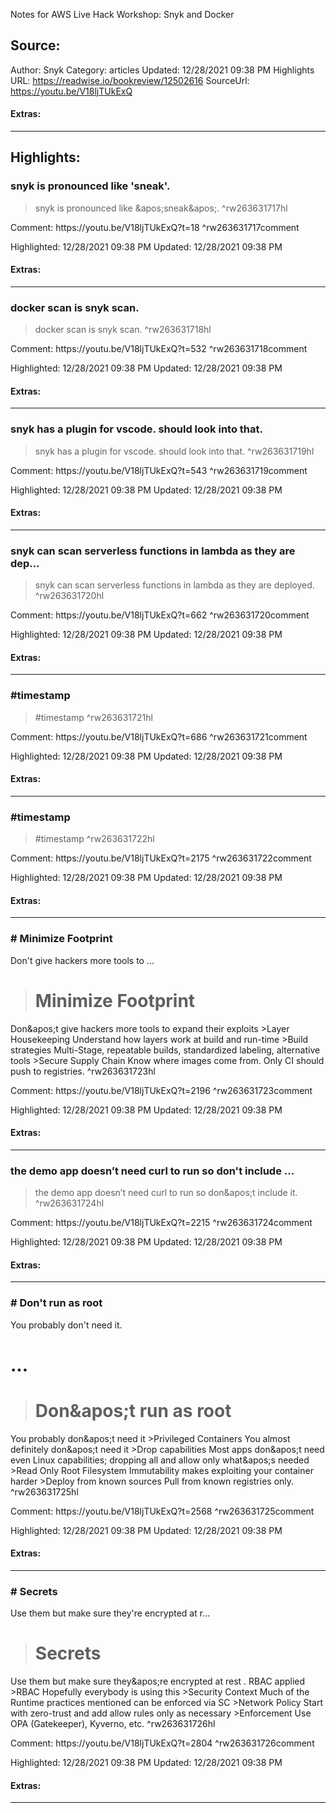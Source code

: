 Notes for AWS Live Hack Workshop: Snyk and Docker

## Source:
Author: Snyk
Category: articles
Updated: 12/28/2021 09:38 PM
Highlights URL: https://readwise.io/bookreview/12502616
SourceUrl: https://youtu.be/V18ljTUkExQ


#### Extras:




 
-----
 ## Highlights:

### snyk is pronounced like &apos;sneak&apos;.
>snyk is pronounced like &amp;apos;sneak&amp;apos;. ^rw263631717hl

Comment: https:&#x2F;&#x2F;youtu.be&#x2F;V18ljTUkExQ?t=18 ^rw263631717comment

Highlighted: 12/28/2021 09:38 PM
Updated: 12/28/2021 09:38 PM


#### Extras:





------

### docker scan is snyk scan.
>docker scan is snyk scan. ^rw263631718hl

Comment: https:&#x2F;&#x2F;youtu.be&#x2F;V18ljTUkExQ?t=532 ^rw263631718comment

Highlighted: 12/28/2021 09:38 PM
Updated: 12/28/2021 09:38 PM


#### Extras:





------

### snyk has a plugin for vscode. should look into that.
>snyk has a plugin for vscode. should look into that. ^rw263631719hl

Comment: https:&#x2F;&#x2F;youtu.be&#x2F;V18ljTUkExQ?t=543 ^rw263631719comment

Highlighted: 12/28/2021 09:38 PM
Updated: 12/28/2021 09:38 PM


#### Extras:





------

### snyk can scan serverless functions in lambda as they are dep...
>snyk can scan serverless functions in lambda as they are deployed. ^rw263631720hl

Comment: https:&#x2F;&#x2F;youtu.be&#x2F;V18ljTUkExQ?t=662 ^rw263631720comment

Highlighted: 12/28/2021 09:38 PM
Updated: 12/28/2021 09:38 PM


#### Extras:





------

### #timestamp
>#timestamp ^rw263631721hl

Comment: https:&#x2F;&#x2F;youtu.be&#x2F;V18ljTUkExQ?t=686 ^rw263631721comment

Highlighted: 12/28/2021 09:38 PM
Updated: 12/28/2021 09:38 PM


#### Extras:





------

### #timestamp
>#timestamp ^rw263631722hl

Comment: https:&#x2F;&#x2F;youtu.be&#x2F;V18ljTUkExQ?t=2175 ^rw263631722comment

Highlighted: 12/28/2021 09:38 PM
Updated: 12/28/2021 09:38 PM


#### Extras:





------

### # Minimize Footprint 
Don&apos;t give hackers more tools to ...
># Minimize Footprint 
Don&amp;apos;t give hackers more tools to expand their exploits
&gt;Layer Housekeeping
Understand how layers work at build and run-time
&gt;Build strategies
Multi-Stage, repeatable builds, standardized labeling, alternative tools
&gt;Secure Supply Chain
Know where images come from.
Only CI should push to registries. ^rw263631723hl

Comment: https:&#x2F;&#x2F;youtu.be&#x2F;V18ljTUkExQ?t=2196 ^rw263631723comment

Highlighted: 12/28/2021 09:38 PM
Updated: 12/28/2021 09:38 PM


#### Extras:





------

### the demo app doesn’t need curl to run so don&apos;t include ...
>the demo app doesn’t need curl to run so don&amp;apos;t include it. ^rw263631724hl

Comment: https:&#x2F;&#x2F;youtu.be&#x2F;V18ljTUkExQ?t=2215 ^rw263631724comment

Highlighted: 12/28/2021 09:38 PM
Updated: 12/28/2021 09:38 PM


#### Extras:





------

### # Don&apos;t run as root
You probably don&apos;t need it.
# ...
># Don&amp;apos;t run as root
You probably don&amp;apos;t need it
&gt;Privileged Containers
You almost definitely don&amp;apos;t need it
&gt;Drop capabilities
Most apps don&amp;apos;t need even Linux capabilities;
dropping all and allow only what&amp;apos;s needed
&gt;Read Only Root Filesystem
Immutability makes exploiting your container harder
&gt;Deploy from known sources
Pull from known registries only. ^rw263631725hl

Comment: https:&#x2F;&#x2F;youtu.be&#x2F;V18ljTUkExQ?t=2568 ^rw263631725comment

Highlighted: 12/28/2021 09:38 PM
Updated: 12/28/2021 09:38 PM


#### Extras:





------

### # Secrets
Use them but make sure they&apos;re encrypted at r...
># Secrets
Use them but make sure they&amp;apos;re encrypted at rest .
RBAC applied
&gt;RBAC
Hopefully everybody is using this
&gt;Security Context
Much of the Runtime practices mentioned can be
enforced via SC
&gt;Network Policy
Start with zero-trust and add allow rules only as
necessary
&gt;Enforcement
Use OPA (Gatekeeper), Kyverno, etc. ^rw263631726hl

Comment: https:&#x2F;&#x2F;youtu.be&#x2F;V18ljTUkExQ?t=2804 ^rw263631726comment

Highlighted: 12/28/2021 09:38 PM
Updated: 12/28/2021 09:38 PM


#### Extras:





------

